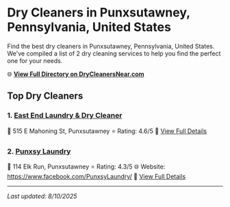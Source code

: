 # Dry Cleaners in Punxsutawney, Pennsylvania, United States

Find the best dry cleaners in Punxsutawney, Pennsylvania, United States. We've compiled a list of 2 dry cleaning services to help you find the perfect one for your needs.

🌐 **[View Full Directory on DryCleanersNear.com](https://drycleanersnear.com/city/US/Pennsylvania/Punxsutawney)**

## Top Dry Cleaners

### 1. [East End Laundry & Dry Cleaner](https://drycleanersnear.com/dryCleaner/686735a7bb1702f4ee39b0b3/east-end-laundry-dry-cleaner)
📍 515 E Mahoning St, Punxsutawney
⭐ Rating: 4.6/5
🔗 [View Full Details](https://drycleanersnear.com/dryCleaner/686735a7bb1702f4ee39b0b3/east-end-laundry-dry-cleaner)

### 2. [Punxsy Laundry](https://drycleanersnear.com/dryCleaner/686735abbb1702f4ee39b0e7/punxsy-laundry)
📍 114 Elk Run, Punxsutawney
⭐ Rating: 4.3/5
🌐 Website: https://www.facebook.com/PunxsyLaundry/
🔗 [View Full Details](https://drycleanersnear.com/dryCleaner/686735abbb1702f4ee39b0e7/punxsy-laundry)


---

*Last updated: 8/10/2025*
